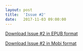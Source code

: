 ```yaml
---
layout: post
title:  'Issue #2'
date:   2017-11-03 09:00:00
---
```


[Download Issue #2 in EPUB format](https://critic-zebra-68386.netlify.com//issues/2017-11-03-issue-2.epub)

[Download Issue #2 in Mobi format](https://critic-zebra-68386.netlify.com//issues/2017-11-03-issue-2.mobi)

